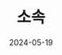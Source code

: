 ---
title: '소속'
date: 2024-05-19
type: landing

design:
  spacing: '5rem'

sections:
  - block: features
    content:
      title: "소속"
      text: ""
      items:
        - name: "전북대학교"
          icon: "user"
          icon_pack: "fas"
          description: "컴퓨터공학부 컴퓨터공학 전공: [Homepage](https://csai.jbnu.ac.kr/csai/index.do)"
        - name: "WHO"
          icon: "user"
          icon_pack: "fab"
          description: "컴퓨터공학부 학술 연구 동아리: [GitHub](https://github.com/JBNU-WHO)"
        - name: "견우직녀"
          icon: "user"
          icon_pack: "fas"
          description: "공과대학 밴드 동아리: [Instagram](https://www.instagram.com/kyunzik/)"
    design:
      view: card
      columns: 3
      show_date: false
      show_read_time: false
      show_read_more: false

  - block: markdown
    content:
      title: "전북대학교 위치"
      text: |
        <div style="position:relative;padding-bottom:56.25%;height:0;overflow:hidden;border-radius:12px;">
          <iframe src="https://www.google.com/maps?q=35.8463,127.1295&z=15&output=embed"
                  style="position:absolute;top:0;left:0;width:100%;height:100%;border:0;"
                  loading="lazy" referrerpolicy="no-referrer-when-downgrade" allowfullscreen>
          </iframe>
        </div>
        <p style="margin-top:0.75rem;">전북특별자치도 전주시 덕진구 백제대로 567 (전북대학교)</p>
---